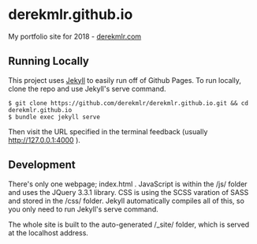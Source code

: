 # derekmlr.github.io
My portfolio site for 2018 - [derekmlr.com](http://derekmlr.com)

## Running Locally
This project uses [Jekyll](https://jekyllrb.com/docs/quickstart/) to easily run off of Github Pages. To run locally, clone the repo and use Jekyll's serve command.

```
$ git clone https://github.com/derekmlr/derekmlr.github.io.git && cd derekmlr.github.io
$ bundle exec jekyll serve
```

Then visit the URL specified in the terminal feedback (usually http://127.0.0.1:4000 ).

## Development
There's only one webpage; index.html . JavaScript is within the /js/ folder and uses the JQuery 3.3.1 library. CSS is using the SCSS varation of SASS and stored in the /css/ folder. Jekyll automatically compiles all of this, so you only need to run Jekyll's serve command.

The whole site is built to the auto-generated /_site/ folder, which is served at the localhost address.